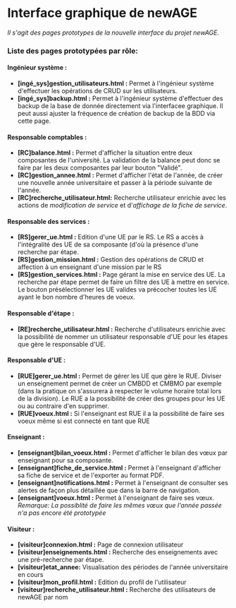 # Interface graphique de newAGE

*Il s'agit des pages prototypes de la nouvelle interface du projet newAGE.*

### Liste des pages prototypées par rôle:

#### Ingénieur système : 

 - **[ingé_sys]gestion_utilisateurs.html :**
Permet à l'ingénieur système d'effectuer les opérations de CRUD sur les utilisateurs.
 - **[ingé_sys]backup.html :**
Permet à l'ingénieur système d'effectuer des backup de la base de donnée directement via l'interfacee graphique.
Il peut aussi ajuster la fréquence de création de backup de la BDD via cette page.


#### Responsable comptables :
 - **[RC]balance.html :**
 Permet d'afficher la situation entre deux composantes de l'université. La validation de la balance peut donc se faire par les deux composantes par leur bouton "Validé". 
 - **[RC]gestion_annee.html :**
Permet d'afficher l'état de l'année, de créer une nouvelle année universitaire et passer à la période suivante de l'année.
 - **[RC]recherche_utilisateur.html:**
 Recherche utilisateur enrichie avec les actions de *modification de service* et d'*affichage de la fiche de service*.

#### Responsable des services :
 - **[RS]gerer_ue.html :** 
 Edition d'une UE par le RS. Le RS a accès à l'intégralité des UE de sa composante (d'où la présence d'une recherche par étape.
 - **[RS]gestion_mission.html :** 
 Gestion des opérations de CRUD et affection à un enseignant d'une mission par le RS
 - **[RS]gestion_services.html :**
Page gérant la mise en service des UE. La recherche par étape permet de faire un filtre des UE à mettre en service.
Le bouton présélectionner les UE valides va précocher toutes les UE ayant le bon nombre d'heures de voeux.

#### Responsable d'étape :

 - **[RE]recherche_utilisateur.html :**
Recherche d'utilisateurs enrichie avec la possibilité de nommer un utilisateur responsable d'UE pour les étapes que gère le responsable d'UE.

#### Responsable d'UE :

 - **[RUE]gerer_ue.html :**
Permet de gérer les UE que gère le RUE.
Diviser un enseignement permet de créer un CMBDD et CMBMO par exemple (dans la pratique on s'assurera à respecter le volume horaire total lors de la division).
Le RUE a la possibilité de créer des groupes pour les UE ou au contraire d'en supprimer.
 - **[RUE]voeux.html :**
 Si l'enseignant est RUE il a la possibilité de faire ses voeux même si est connecté en tant que RUE

#### Enseignant :

 - **[enseignant]bilan_voeux.html :**
Permet d'afficher le bilan des vœux par enseignant pour sa composante.
 - **[enseignant]fiche_de_service.html :**
Permet à l'enseignant d'afficher sa fiche de service et de l'exporter au format PDF.
 - **[enseignant]notifications.html :**
Permet à l'enseignant de consulter ses alertes de façon plus détaillée que dans la barre de navigation.
 - **[enseignant]voeux.html :**
Permet à l'enseignant de faire ses vœux.
*Remarque: La possiblité de faire les mêmes vœux que l'année passée n'a pas encore été prototypée*

#### Visiteur :

 - **[visiteur]connexion.html :**
Page de connexion utilisateur
 - **[visiteur]enseignements.html :**
Recherche des enseignements avec une pré-recherche par étape.
 - **[visiteur]etat_annee:**
 Visualisation des périodes de l'année universitaire en cours
 - **[visiteur]mon_profil.html :**
Edition du profil de l'utilisateur
 - **[visiteur]recherche_utilisateur.html :**
Recherche des utilisateurs de newAGE par nom
 
